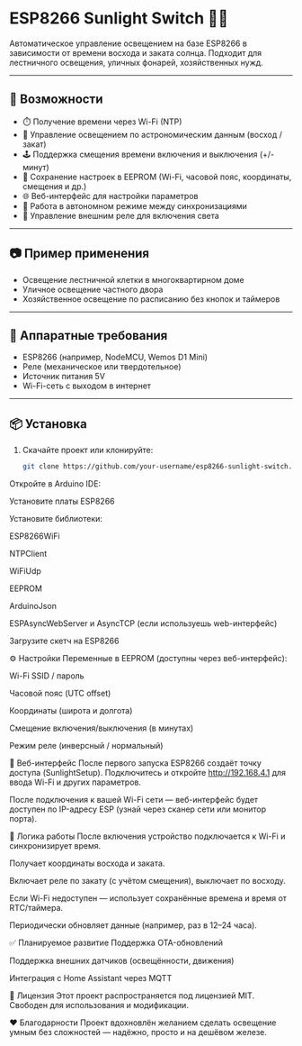 # ESP8266 Sunlight Switch 🌅💡

Автоматическое управление освещением на базе ESP8266 в зависимости от времени восхода и заката солнца. Подходит для лестничного освещения, уличных фонарей, хозяйственных нужд.

---

## 🔧 Возможности

- ⏱️ Получение времени через Wi-Fi (NTP)
- 🌄 Управление освещением по астрономическим данным (восход / закат)
- 🕹️ Поддержка смещения времени включения и выключения (+/- минут)
- 💾 Сохранение настроек в EEPROM (Wi-Fi, часовой пояс, координаты, смещения и др.)
- 🌐 Веб-интерфейс для настройки параметров
- 📴 Работа в автономном режиме между синхронизациями
- 🔌 Управление внешним реле для включения света

---

## 📷 Пример применения

- Освещение лестничной клетки в многоквартирном доме
- Уличное освещение частного двора
- Хозяйственное освещение по расписанию без кнопок и таймеров

---

## 🧱 Аппаратные требования

- ESP8266 (например, NodeMCU, Wemos D1 Mini)
- Реле (механическое или твердотельное)
- Источник питания 5V
- Wi-Fi-сеть с выходом в интернет

---

## 📦 Установка

1. Скачайте проект или клонируйте:

   ```bash
   git clone https://github.com/your-username/esp8266-sunlight-switch.git

Откройте в Arduino IDE:

Установите платы ESP8266

Установите библиотеки:

ESP8266WiFi

NTPClient

WiFiUdp

EEPROM

ArduinoJson

ESPAsyncWebServer и AsyncTCP (если используешь web-интерфейс)

Загрузите скетч на ESP8266

⚙️ Настройки
Переменные в EEPROM (доступны через веб-интерфейс):

Wi-Fi SSID / пароль

Часовой пояс (UTC offset)

Координаты (широта и долгота)

Смещение включения/выключения (в минутах)

Режим реле (инверсный / нормальный)

📡 Веб-интерфейс
После первого запуска ESP8266 создаёт точку доступа (SunlightSetup). Подключитесь и откройте http://192.168.4.1 для ввода Wi-Fi и других параметров.

После подключения к вашей Wi-Fi сети — веб-интерфейс будет доступен по IP-адресу ESP (узнай через сканер сети или монитор порта).

🧠 Логика работы
После включения устройство подключается к Wi-Fi и синхронизирует время.

Получает координаты восхода и заката.

Включает реле по закату (с учётом смещения), выключает по восходу.

Если Wi-Fi недоступен — использует сохранённые времена и время от RTC/таймера.

Периодически обновляет данные (например, раз в 12–24 часа).

✅ Планируемое развитие
Поддержка OTA-обновлений

Поддержка внешних датчиков (освещённости, движения)

Интеграция с Home Assistant через MQTT

📜 Лицензия
Этот проект распространяется под лицензией MIT. Свободен для использования и модификации.

❤️ Благодарности
Проект вдохновлён желанием сделать освещение умным без сложностей — надёжно, просто и на дешёвом железе.
